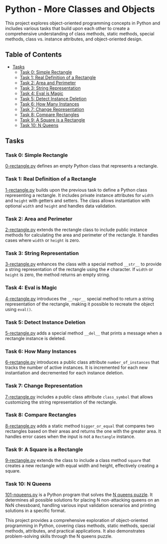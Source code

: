# Python - More Classes and Objects

This project explores object-oriented programming concepts in Python and includes various tasks that build upon each other to create a comprehensive understanding of class methods, static methods, special methods, class vs. instance attributes, and object-oriented design.

## Table of Contents

- [Tasks](#tasks)
  - [Task 0: Simple Rectangle](#task-0-simple-rectangle)
  - [Task 1: Real Definition of a Rectangle](#task-1-real-definition-of-a-rectangle)
  - [Task 2: Area and Perimeter](#task-2-area-and-perimeter)
  - [Task 3: String Representation](#task-3-string-representation)
  - [Task 4: Eval is Magic](#task-4-eval-is-magic)
  - [Task 5: Detect Instance Deletion](#task-5-detect-instance-deletion)
  - [Task 6: How Many Instances](#task-6-how-many-instances)
  - [Task 7: Change Representation](#task-7-change-representation)
  - [Task 8: Compare Rectangles](#task-8-compare-rectangles)
  - [Task 9: A Square is a Rectangle](#task-9-a-square-is-a-rectangle)
  - [Task 10: N Queens](#task-10-n-queens)

## Tasks

### Task 0: Simple Rectangle

[0-rectangle.py](./0-rectangle.py) defines an empty Python class that represents a rectangle.

### Task 1: Real Definition of a Rectangle

[1-rectangle.py](./1-rectangle.py) builds upon the previous task to define a Python class representing a rectangle. It includes private instance attributes for `width` and `height` with getters and setters. The class allows instantiation with optional `width` and `height` and handles data validation.

### Task 2: Area and Perimeter

[2-rectangle.py](./2-rectangle.py) extends the rectangle class to include public instance methods for calculating the area and perimeter of the rectangle. It handles cases where `width` or `height` is zero.

### Task 3: String Representation

[3-rectangle.py](./3-rectangle.py) enhances the class with a special method `__str__` to provide a string representation of the rectangle using the `#` character. If `width` or `height` is zero, the method returns an empty string.

### Task 4: Eval is Magic

[4-rectangle.py](./4-rectangle.py) introduces the `__repr__` special method to return a string representation of the rectangle, making it possible to recreate the object using `eval()`.

### Task 5: Detect Instance Deletion

[5-rectangle.py](./5-rectangle.py) adds a special method `__del__` that prints a message when a rectangle instance is deleted.

### Task 6: How Many Instances

[6-rectangle.py](./6-rectangle.py) introduces a public class attribute `number_of_instances` that tracks the number of active instances. It is incremented for each new instantiation and decremented for each instance deletion.

### Task 7: Change Representation

[7-rectangle.py](./7-rectangle.py) includes a public class attribute `class_symbol` that allows customizing the string representation of the rectangle.

### Task 8: Compare Rectangles

[8-rectangle.py](./8-rectangle.py) adds a static method `bigger_or_equal` that compares two rectangles based on their areas and returns the one with the greater area. It handles error cases when the input is not a `Rectangle` instance.

### Task 9: A Square is a Rectangle

[9-rectangle.py](./9-rectangle.py) extends the class to include a class method `square` that creates a new rectangle with equal width and height, effectively creating a square.

### Task 10: N Queens

[101-nqueens.py](./101-nqueens.py) is a Python program that solves the [N queens puzzle](https://en.wikipedia.org/wiki/Eight_queens_puzzle). It determines all possible solutions for placing N non-attacking queens on an NxN chessboard, handling various input validation scenarios and printing solutions in a specific format.

This project provides a comprehensive exploration of object-oriented programming in Python, covering class methods, static methods, special methods, attributes, and practical applications. It also demonstrates problem-solving skills through the N queens puzzle.

